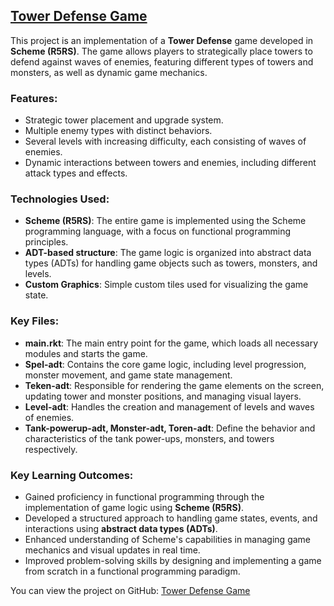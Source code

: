 ## [Tower Defense Game](https://github.com/yourusername/TowerDefenseGame)

This project is an implementation of a **Tower Defense** game developed in **Scheme (R5RS)**. The game allows players to strategically place towers to defend against waves of enemies, featuring different types of towers and monsters, as well as dynamic game mechanics.

### Features:
- Strategic tower placement and upgrade system.
- Multiple enemy types with distinct behaviors.
- Several levels with increasing difficulty, each consisting of waves of enemies.
- Dynamic interactions between towers and enemies, including different attack types and effects.

### Technologies Used:
- **Scheme (R5RS)**: The entire game is implemented using the Scheme programming language, with a focus on functional programming principles.
- **ADT-based structure**: The game logic is organized into abstract data types (ADTs) for handling game objects such as towers, monsters, and levels.
- **Custom Graphics**: Simple custom tiles used for visualizing the game state.

### Key Files:
- **main.rkt**: The main entry point for the game, which loads all necessary modules and starts the game.
- **Spel-adt**: Contains the core game logic, including level progression, monster movement, and game state management.
- **Teken-adt**: Responsible for rendering the game elements on the screen, updating tower and monster positions, and managing visual layers.
- **Level-adt**: Handles the creation and management of levels and waves of enemies.
- **Tank-powerup-adt, Monster-adt, Toren-adt**: Define the behavior and characteristics of the tank power-ups, monsters, and towers respectively.

### Key Learning Outcomes:
- Gained proficiency in functional programming through the implementation of game logic using **Scheme (R5RS)**.
- Developed a structured approach to handling game states, events, and interactions using **abstract data types (ADTs)**.
- Enhanced understanding of Scheme's capabilities in managing game mechanics and visual updates in real time.
- Improved problem-solving skills by designing and implementing a game from scratch in a functional programming paradigm.

You can view the project on GitHub: [Tower Defense Game](https://github.com/ZakariaRabahi/TowerDefenseGame)
